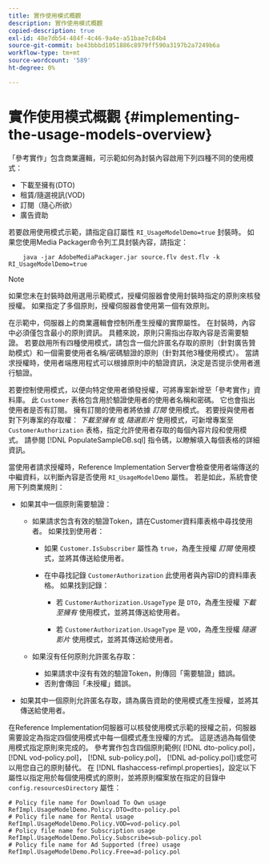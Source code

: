 ```yaml
---
title: 實作使用模式概觀
description: 實作使用模式概觀
copied-description: true
exl-id: 48e7db54-484f-4c46-9a4e-a51bae7c84b4
source-git-commit: be43bbbd1051886c8979ff590a3197b2a7249b6a
workflow-type: tm+mt
source-wordcount: '589'
ht-degree: 0%

---
```


# 實作使用模式概觀 {#implementing-the-usage-models-overview}

「參考實作」包含商業邏輯，可示範如何為封裝內容啟用下列四種不同的使用模式：

* 下載至擁有(DTO)
* 租賃/隨選視訊(VOD)
* 訂閱（隨心所欲）
* 廣告資助

若要啟用使用模式示範，請指定自訂屬性 `RI_UsageModelDemo=true` 封裝時。 如果您使用Media Packager命令列工具封裝內容，請指定：

```
    java -jar AdobeMediaPackager.jar source.flv dest.flv -k RI_UsageModelDemo=true
```

>[!NOTE]
>
>如果您未在封裝時啟用選用示範模式，授權伺服器會使用封裝時指定的原則來核發授權。 如果指定了多個原則，授權伺服器會使用第一個有效原則。

在示範中，伺服器上的商業邏輯會控制所產生授權的實際屬性。 在封裝時，內容中必須僅包含最小的原則資訊。 具體來說，原則只需指出存取內容是否需要驗證。 若要啟用所有四種使用模式，請包含一個允許匿名存取的原則（針對廣告贊助模式）和一個需要使用者名稱/密碼驗證的原則（針對其他3種使用模式）。 當請求授權時，使用者端應用程式可以根據原則中的驗證資訊，決定是否提示使用者進行驗證。

若要控制使用模式，以便向特定使用者頒發授權，可將專案新增至「參考實作」資料庫。 此 `Customer` 表格包含用於驗證使用者的使用者名稱和密碼。 它也會指出使用者是否有訂閱。 擁有訂閱的使用者將依據 *訂閱* 使用模式。 若要授與使用者對下列專案的存取權： *下載至擁有* 或 *隨選影片* 使用模式，可新增專案至 `CustomerAuthorization` 表格，指定允許使用者存取的每個內容片段和使用模式。 請參閱 [!DNL PopulateSampleDB.sql] 指令碼，以瞭解填入每個表格的詳細資訊。

當使用者請求授權時，Reference Implementation Server會檢查使用者端傳送的中繼資料，以判斷內容是否使用 `RI_UsageModelDemo` 屬性。 若是如此，系統會使用下列商業規則：

* 如果其中一個原則需要驗證：

   * 如果請求包含有效的驗證Token，請在Customer資料庫表格中尋找使用者。 如果找到使用者：

      * 如果 `Customer.IsSubscriber` 屬性為 `true`，為產生授權 *訂閱* 使用模式，並將其傳送給使用者。

      * 在中尋找記錄 `CustomerAuthorization` 此使用者與內容ID的資料庫表格。 如果找到記錄：

         * 若 `CustomerAuthorization.UsageType` 是 `DTO`，為產生授權 *下載至擁有* 使用模式，並將其傳送給使用者。

         * 若 `CustomerAuthorization.UsageType` 是 `VOD`，為產生授權 *隨選影片* 使用模式，並將其傳送給使用者。
   * 如果沒有任何原則允許匿名存取：

      * 如果請求中沒有有效的驗證Token，則傳回「需要驗證」錯誤。
      * 否則會傳回「未授權」錯誤。


* 如果其中一個原則允許匿名存取，請為廣告資助的使用模式產生授權，並將其傳送給使用者。

在Reference Implementation伺服器可以核發使用模式示範的授權之前，伺服器需要設定為指定四個使用模式中每一個模式產生授權的方式。 這是透過為每個使用模式指定原則來完成的。 參考實作包含四個原則範例( [!DNL dto-policy.pol]， [!DNL vod-policy.pol]， [!DNL sub-policy.pol]， [!DNL ad-policy.pol])或您可以用您自己的原則替代。 在 [!DNL flashaccess-refimpl.properties]，設定以下屬性以指定用於每個使用模式的原則，並將原則檔案放在指定的目錄中 `config.resourcesDirectory` 屬性：

```
# Policy file name for Download To Own usage  
RefImpl.UsageModelDemo.Policy.DTO=dto-policy.pol  
# Policy file name for Rental usage  
RefImpl.UsageModelDemo.Policy.VOD=vod-policy.pol  
# Policy file name for Subscription usage  
RefImpl.UsageModelDemo.Policy.Subscribe=sub-policy.pol  
# Policy file name for Ad Supported (free) usage  
RefImpl.UsageModelDemo.Policy.Free=ad-policy.pol
```
